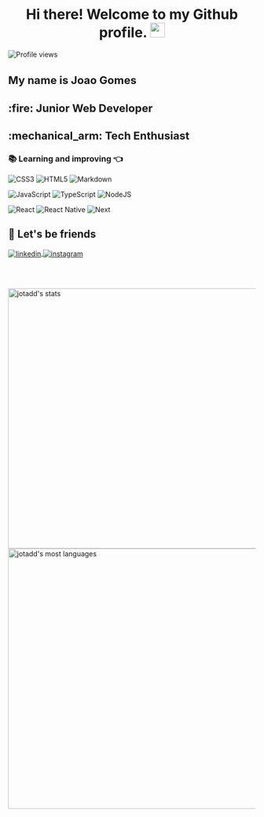 <h1 align="center">Hi there! Welcome to my Github profile. <img src="https://raw.githubusercontent.com/kaueMarques/kaueMarques/master/hi.gif" height="30px"></h1>
<p align="left"> <img src="https://komarev.com/ghpvc/?username=jotadd&color=blue" alt="Profile views" /> </p>

<h2  style="font-size: 22px">My name is Joao Gomes </h2>
<h3  style="font-size: 22px">:fire: Junior Web Developer </h3>
<h3  style="font-size: 22px">:mechanical_arm: Tech Enthusiast </h3>

### 📚 Learning and improving 👈

![CSS3](https://img.shields.io/badge/css3-%231572B6.svg?style=for-the-badge&logo=css3&logoColor=white)
![HTML5](https://img.shields.io/badge/html5-%23E34F26.svg?style=for-the-badge&logo=html5&logoColor=white)
![Markdown](https://img.shields.io/badge/markdown-%23000000.svg?style=for-the-badge&logo=markdown&logoColor=white)

![JavaScript](https://img.shields.io/badge/javascript-%23323330.svg?style=for-the-badge&logo=javascript&logoColor=%23F7DF1E)
![TypeScript](https://img.shields.io/badge/typescript-%23007ACC.svg?style=for-the-badge&logo=typescript&logoColor=white)
![NodeJS](https://img.shields.io/badge/node.js-6DA55F?style=for-the-badge&logo=node.js&logoColor=white)

![React](https://img.shields.io/badge/react-%2320232a.svg?style=for-the-badge&logo=react&logoColor=%2361DAFB)
![React Native](https://img.shields.io/badge/react_native-%2320232a.svg?style=for-the-badge&logo=react&logoColor=%2361DAFB)
![Next](https://img.shields.io/badge/Next.JS-20232A?style=for-the-badge&logo=next.js&logoColor=white)

## 🤝 Let's be friends

<a href="https://linkedin.com/in/jotadd" target="_blank">
  <img align="center" src="https://img.shields.io/badge/-JotaDD-05122A?style=flat&logo=linkedin" alt="linkedin"/>
</a>

<a href="https://instagram.com/jotadd" target="_blank">
 <img align="center" src="https://img.shields.io/badge/-JotaDD-05122A?style=flat&logo=instagram" alt="instagram"/>
</a>
</p>


<br><br>

<p align="left">
<img width="530em" src="https://github-readme-stats.vercel.app/api?username=jotadd&show_icons=true&theme=react" alt="jotadd's stats"/>
<img width="530em" src="https://github-readme-stats.vercel.app/api/top-langs/?username=jotadd&layout=compact&theme=react" alt="jotadd's most languages"/>
</p>

<br>
